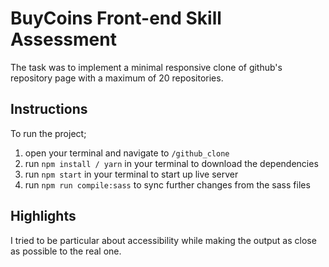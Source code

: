 #   BuyCoins Front-end Skill Assessment 

The task was to implement a minimal responsive clone of github's repository page with a maximum of 20 repositories.

[Live URL]: [https://victory-buycoins.netlify.app/](https://victory-buycoins.netlify.app/)

## Instructions  
To run the project;
1. open your terminal and navigate to `/github_clone`
2. run `npm install / yarn` in your terminal to download the dependencies
3. run `npm start` in your terminal to start up live server
4. run `npm run compile:sass` to sync further changes from the sass files

## Highlights
I tried to be particular about accessibility while making the output as close as possible to the real one.
